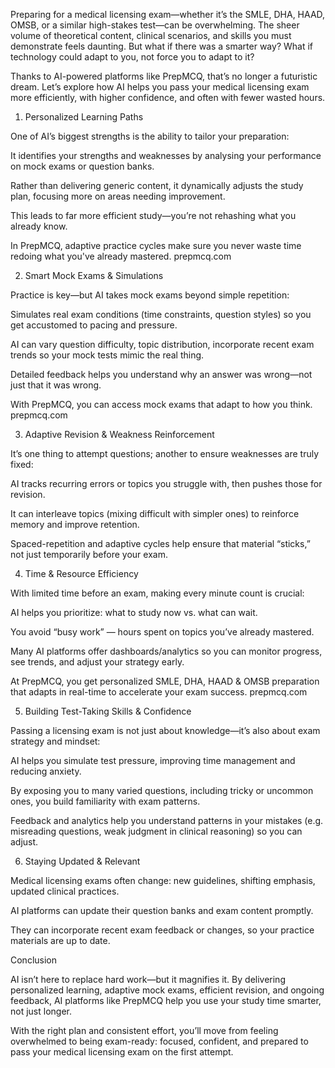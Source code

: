 Preparing for a medical licensing exam—whether it’s the SMLE, DHA, HAAD, OMSB, or a similar high-stakes test—can be overwhelming. The sheer volume of theoretical content, clinical scenarios, and skills you must demonstrate feels daunting. But what if there was a smarter way? What if technology could adapt to you, not force you to adapt to it?

Thanks to AI-powered platforms like PrepMCQ, that’s no longer a futuristic dream. Let’s explore how AI helps you pass your medical licensing exam more efficiently, with higher confidence, and often with fewer wasted hours.

1. Personalized Learning Paths

One of AI’s biggest strengths is the ability to tailor your preparation:

It identifies your strengths and weaknesses by analysing your performance on mock exams or question banks.

Rather than delivering generic content, it dynamically adjusts the study plan, focusing more on areas needing improvement.

This leads to far more efficient study—you’re not rehashing what you already know.

In PrepMCQ, adaptive practice cycles make sure you never waste time redoing what you've already mastered. 
prepmcq.com

2. Smart Mock Exams & Simulations

Practice is key—but AI takes mock exams beyond simple repetition:

Simulates real exam conditions (time constraints, question styles) so you get accustomed to pacing and pressure.

AI can vary question difficulty, topic distribution, incorporate recent exam trends so your mock tests mimic the real thing.

Detailed feedback helps you understand why an answer was wrong—not just that it was wrong.

With PrepMCQ, you can access mock exams that adapt to how you think. 
prepmcq.com

3. Adaptive Revision & Weakness Reinforcement

It’s one thing to attempt questions; another to ensure weaknesses are truly fixed:

AI tracks recurring errors or topics you struggle with, then pushes those for revision.

It can interleave topics (mixing difficult with simpler ones) to reinforce memory and improve retention.

Spaced-repetition and adaptive cycles help ensure that material “sticks,” not just temporarily before your exam.

4. Time & Resource Efficiency

With limited time before an exam, making every minute count is crucial:

AI helps you prioritize: what to study now vs. what can wait.

You avoid “busy work” — hours spent on topics you’ve already mastered.

Many AI platforms offer dashboards/analytics so you can monitor progress, see trends, and adjust your strategy early.

At PrepMCQ, you get personalized SMLE, DHA, HAAD & OMSB preparation that adapts in real-time to accelerate your exam success. 
prepmcq.com

5. Building Test-Taking Skills & Confidence

Passing a licensing exam is not just about knowledge—it’s also about exam strategy and mindset:

AI helps you simulate test pressure, improving time management and reducing anxiety.

By exposing you to many varied questions, including tricky or uncommon ones, you build familiarity with exam patterns.

Feedback and analytics help you understand patterns in your mistakes (e.g. misreading questions, weak judgment in clinical reasoning) so you can adjust.

6. Staying Updated & Relevant

Medical licensing exams often change: new guidelines, shifting emphasis, updated clinical practices.

AI platforms can update their question banks and exam content promptly.

They can incorporate recent exam feedback or changes, so your practice materials are up to date.

Conclusion

AI isn’t here to replace hard work—but it magnifies it. By delivering personalized learning, adaptive mock exams, efficient revision, and ongoing feedback, AI platforms like PrepMCQ help you use your study time smarter, not just longer.

With the right plan and consistent effort, you’ll move from feeling overwhelmed to being exam-ready: focused, confident, and prepared to pass your medical licensing exam on the first attempt.
